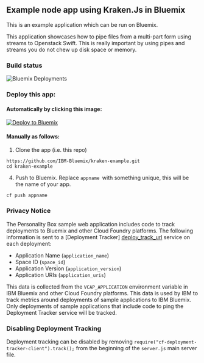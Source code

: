 ## Example node app using Kraken.Js in Bluemix

This is an example application which can be run on Bluemix.

This application showcases how to pipe files from a multi-part form using streams to Openstack Swift.  This is really important by using pipes and streams you do not chew up disk space or memory.

### Build status
![Bluemix Deployments](https://deployment-tracker.mybluemix.net/stats/8b88aa036b3e070543d5fc6f05e785c6/badge.svg)

### Deploy this app:

####  Automatically by clicking this image:

[![Deploy to Bluemix](https://deployment-tracker.mybluemix.net/stats/8b88aa036b3e070543d5fc6f05e785c6/button.svg)](https://bluemix.net/deploy?repository=https://github.com/IBM-Bluemix/kraken-example.git)

#### Manually as follows:

1. Clone the app (i.e. this repo)

  ```
  https://github.com/IBM-Bluemix/kraken-example.git
  cd kraken-example
  ```
4. Push to Bluemix.  Replace `appname `with something unique, this will be the name of your app.

  ```
  cf push appname
  ```

### Privacy Notice

The Personality Box sample web application includes code to track deployments to Bluemix and other Cloud Foundry platforms. The following information is sent to a [Deployment Tracker] [deploy_track_url] service on each deployment:

* Application Name (`application_name`)
* Space ID (`space_id`)
* Application Version (`application_version`)
* Application URIs (`application_uris`)

This data is collected from the `VCAP_APPLICATION` environment variable in IBM Bluemix and other Cloud Foundry platforms. This data is used by IBM to track metrics around deployments of sample applications to IBM Bluemix. Only deployments of sample applications that include code to ping the Deployment Tracker service will be tracked.

### Disabling Deployment Tracking

Deployment tracking can be disabled by removing `require("cf-deployment-tracker-client").track();` from the beginning of the `server.js` main server file.

[deploy_track_url]: https://github.com/IBM-Bluemix/cf-deployment-tracker-service
